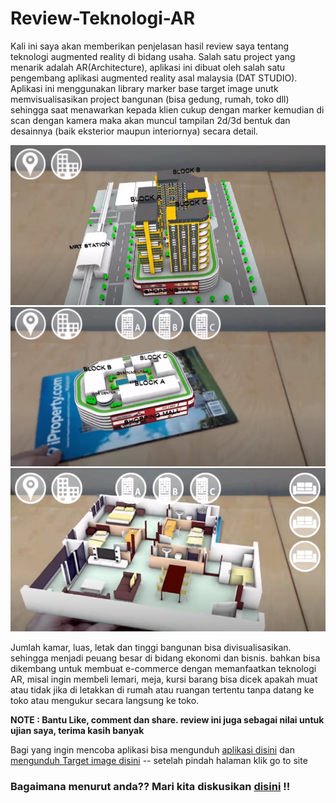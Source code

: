 # Review-Teknologi-AR

<p>Kali ini saya akan memberikan penjelasan hasil review saya tentang teknologi augmented reality di bidang usaha. Salah satu project yang menarik adalah AR(Architecture), aplikasi ini dibuat oleh salah satu pengembang aplikasi augmented reality asal malaysia (DAT STUDIO). Aplikasi ini menggunakan library marker base target image unutk memvisualisasikan project bangunan (bisa gedung, rumah, toko dll) sehingga saat menawarkan kepada klien cukup dengan marker kemudian di scan dengan kamera maka akan muncul tampilan 2d/3d bentuk dan desainnya (baik eksterior maupun interiornya) secara detail.
</p>
<img src='ar 1.png'>
<img src='ar2.png'>
<img src='ar 3.png'>

<p>
Jumlah kamar, luas, letak dan tinggi bangunan bisa divisualisasikan. sehingga menjadi peuang besar di bidang ekonomi dan bisnis. bahkan bisa dikembang untuk membuat e-commerce dengan memanfaatkan teknologi AR, misal ingin membeli lemari, meja, kursi   barang bisa dicek apakah muat atau tidak jika di letakkan di rumah atau ruangan tertentu tanpa datang ke toko atau mengukur secara langsung ke toko. </p>


<b>NOTE : Bantu Like, comment dan share. review ini juga sebagai nilai untuk ujian saya, terima kasih banyak</b>

Bagi yang ingin mencoba aplikasi bisa mengunduh [aplikasi disini](https://docs.google.com/uc?export=download&id=0ByXLnEuVbUZtVlM3T1IwVkp6TXc) dan [mengunduh Target image disini](https://www.youtube.com/redirect?q=https%3A%2F%2Fdocs.google.com%2Fuc%3Fexport%3Ddownload%26id%3D0ByXLnEuVbUZtRGE1Vmh4WVZTQWM&v=zVN_Pc-Ytuw&event=video_description&redir_token=SS04BoNPC5StWa1NeYe7rA4QLp98MTU5MTg0NTgwM0AxNTkxNzU5NDAz) -- setelah pindah halaman klik go to site

### Bagaimana menurut anda?? Mari kita diskusikan [disini](https://github.com/KaptenNemoo/Review-Teknologi-AR/issues/1) !!
